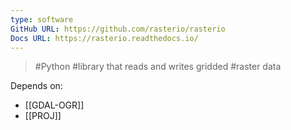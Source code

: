 ```yaml
---
type: software
GitHub URL: https://github.com/rasterio/rasterio
Docs URL: https://rasterio.readthedocs.io/
---
```

> #Python #library that reads and writes gridded #raster data

Depends on:
- [[GDAL-OGR]]
- [[PROJ]]